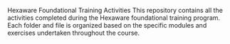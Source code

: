 Hexaware Foundational Training Activities
This repository contains all the activities completed during the Hexaware foundational training program. Each folder and file is organized based on the specific modules and exercises undertaken throughout the course.
